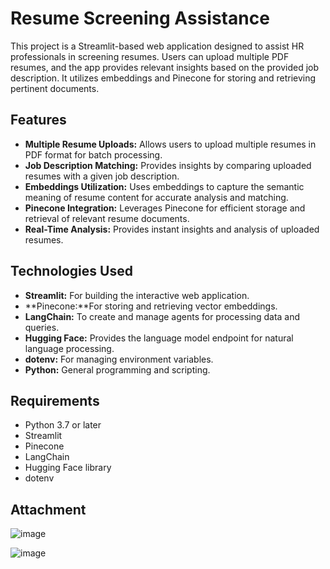 # Resume Screening Assistance
This project is a Streamlit-based web application designed to assist HR professionals in screening resumes. Users can upload multiple PDF resumes, and the app provides relevant insights based on the provided job description. It utilizes embeddings and Pinecone for storing and retrieving pertinent documents.

## Features

- **Multiple Resume Uploads:**
Allows users to upload multiple resumes in PDF format for batch processing.
- **Job Description Matching:**
Provides insights by comparing uploaded resumes with a given job description.
- **Embeddings Utilization:**
Uses embeddings to capture the semantic meaning of resume content for accurate analysis and matching.
- **Pinecone Integration:**
Leverages Pinecone for efficient storage and retrieval of relevant resume documents.
- **Real-Time Analysis:**
Provides instant insights and analysis of uploaded resumes.

## Technologies Used
- **Streamlit:** For building the interactive web application.
- **Pinecone:**For storing and retrieving vector embeddings.
- **LangChain:** To create and manage agents for processing data and queries.
- **Hugging Face:** Provides the language model endpoint for natural language processing.
- **dotenv:** For managing environment variables.
- **Python:** General programming and scripting.

## Requirements
- Python 3.7 or later
- Streamlit
- Pinecone
- LangChain
- Hugging Face library
- dotenv

## Attachment

![image](https://github.com/user-attachments/assets/59c9297d-3e19-40a6-a875-19d8a3f83ff5)

![image](https://github.com/user-attachments/assets/75154e3d-f797-4e09-801f-815b68633f44)
